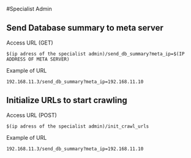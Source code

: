 #Specialist Admin
## Send Database summary to meta server
Access URL (GET)
```
$(ip adress of the specialist admin)/send_db_summary?meta_ip=$(IP ADDRESS OF META SERVER)
```
Example of URL
```
192.168.11.3/send_db_summary?meta_ip=192.168.11.10
```
## Initialize URLs to start crawling
Access URL (POST)
```
$(ip adress of the specialist admin)/init_crawl_urls
```
Example of URL
```
192.168.11.3/send_db_summary?meta_ip=192.168.11.10
```
